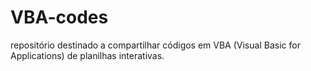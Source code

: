 # VBA-codes
repositório destinado a compartilhar códigos em VBA (Visual Basic for Applications) de planilhas interativas.
